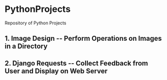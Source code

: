 # PythonProjects
Repository of Python Projects

## 1. Image Design -- Perform Operations on Images in a Directory
## 2. Django Requests -- Collect Feedback from User and Display on Web Server
